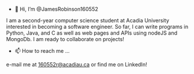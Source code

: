 - 👋 Hi, I’m @JamesRobinson160552

I am a second-year computer science student at Acadia University interested in becoming a software engineer.
So far, I can write programs in Python, Java, and C as well as web pages and APIs using nodeJS and MongoDb.
I am ready to collaborate on projects!

- 📫 How to reach me ...

e-mail me at 160552r@acadiau.ca or find me on LinkedIn!

<!---
JamesRobinson160552/JamesRobinson160552 is a ✨ special ✨ repository because its `README.md` (this file) appears on your GitHub profile.
You can click the Preview link to take a look at your changes.
--->
